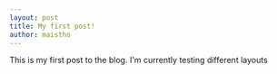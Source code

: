 ```yaml
---
layout: post
title: My first post!
author: maistho
---
```

This is my first post to the blog. I'm currently testing different layouts
